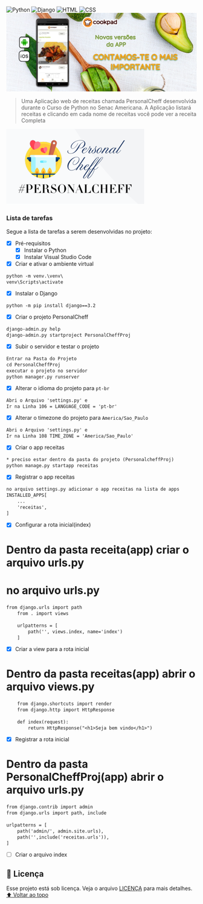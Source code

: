 # <PersonalCheff>
<!---Esses são exemplos. Veja https://shields.io para outras pessoas ou para personalizar este conjunto de escudos. Você pode querer incluir dependências, status do projeto e informações de licença aqui--->
![Python](https://img.shields.io/badge/Python-14354C?style=for-the-badge&logo=python&logoColor=white)
![Django](https://img.shields.io/badge/Django-092E20?style=for-the-badge&logo=django&logoColor=white)
![HTML](https://img.shields.io/badge/HTML5-E34F26?style=for-the-badge&logo=html5&logoColor=white)
![CSS](https://img.shields.io/badge/CSS3-1572B6?style=for-the-badge&logo=css3&logoColor=white)
<img src="personalcheff.png" alt="personalcheff">
> Uma Aplicação web de receitas chamada PersonalCheff desenvolvida durante o Curso de Python no Senac Americana. A Aplicação listará receitas e clicando em cada nome de receitas você pode ver a receita Completa 
<img src="logo.png" alt="personalcheff">
<APP para gerenciamento de Receitas>

### Lista de tarefas
Segue a lista de tarefas a serem desenvolvidas no projeto:
- [X] Pré-requisitos
    - [X] Instalar o Python
    - [X] Instalar Visual Studio Code
- [X] Criar e ativar o ambiente virtual

``` 
python -m venv.\venv\
venv\Scripts\activate
``` 
- [X] Instalar o Django
``` 
python -m pip install django==3.2 
```
- [X] Criar o projeto PersonalCheff
```
django-admin.py help
django-admin.py startproject PersonalCheffProj
```
- [X] Subir o servidor e testar o projeto
```
Entrar na Pasta do Projeto
cd PersonalCheffProj
executar o projeto no servidor
python manager.py runserver
```
- [X] Alterar o idioma do projeto para `pt-br`
```
Abri o Arquivo 'settings.py' e
Ir na Linha 106 = LANGUAGE_CODE = 'pt-br'
```
- [X] Alterar o timezone do projeto para `America/Sao_Paulo`
```
Abri o Arquivo 'settings.py' e
Ir na Linha 108 TIME_ZONE = 'America/Sao_Paulo'
```
- [X] Criar o app receitas
```
* preciso estar dentro da pasta do projeto (PersonalcheffProj)
python manage.py startapp receitas
```
- [X] Registrar o app receitas
```
no arquivo settings.py adicionar o app receitas na lista de apps 
INSTALLED_APPS[
    ...
    'receitas',
]
```
- [X] Configurar a rota inicial(index)
# Dentro da pasta receita(app) criar o arquivo urls.py
# no arquivo urls.py
```
from django.urls import path
    from . import views

    urlpatterns = [
        path('', views.index, name='index')
    ]
```
- [X] Criar a view para a rota inicial
# Dentro da pasta receitas(app) abrir o arquivo views.py
```    
    from django.shortcuts import render
    from django.http import HttpResponse

    def index(request):
        return HttpResponse("<h1>Seja bem vindo</h1>")
```        
- [X] Registrar a rota inicial
# Dentro da pasta PersonalCheffProj(app) abrir o arquivo urls.py
```
from django.contrib import admin
from django.urls import path, include

urlpatterns = [
    path('admin/', admin.site.urls),
    path('',include('receitas.urls')),
]
```
- [ ] Criar o arquivo index

## 📝 Licença
Esse projeto está sob licença. Veja o arquivo [LICENÇA](LICENSE.md) para mais detalhes.
[⬆ Voltar ao topo](#nome-do-projeto)<br>